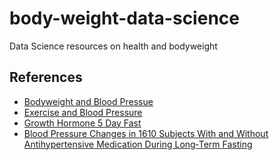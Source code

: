 # body-weight-data-science
Data Science resources on health and bodyweight

## References

* [Bodyweight and Blood Pressue](https://academic.oup.com/ajh/article/17/5/404/92444)
* [Exercise and Blood Pressure](https://www.ncbi.nlm.nih.gov/pmc/articles/PMC4914008/)
* [Growth Hormone 5 Day Fast](https://dm5migu4zj3pb.cloudfront.net/manuscripts/113000/113450/cache/113450.1-20201218131456-covered-e0fd13ba177f913fd3156f593ead4cfd.pdf)
* [Blood Pressure Changes in 1610 Subjects With and Without Antihypertensive Medication During Long‐Term Fasting](https://www.ahajournals.org/doi/10.1161/JAHA.120.018649)
